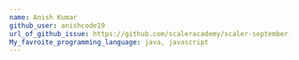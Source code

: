 ```yaml
---
name: Anish Kumar
github_user: anishcode19
url_of_github_issue: https://github.com/scaleracademy/scaler-september-open-source-challenge/issues/183#issue-1358663526
My_favroite_programming_language: java, javascript
---
```

